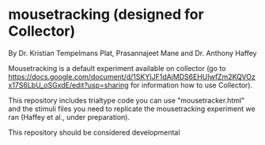 # mousetracking (designed for Collector)
By Dr. Kristian Tempelmans Plat, Prasannajeet Mane and Dr. Anthony Haffey

Mousetracking is a default experiment available on collector (go to https://docs.google.com/document/d/1SKYIJF1dAjMDS6EHUIwfZm2KQVOzx17S6LbU_oSGxdE/edit?usp=sharing for information how to use Collector).

This repository includes trialtype code you can use "mousetracker.html" and the stimuli files you need to replicate the mousetracking experiment we ran (Haffey et al., under preparation).

This repository should be considered developmental